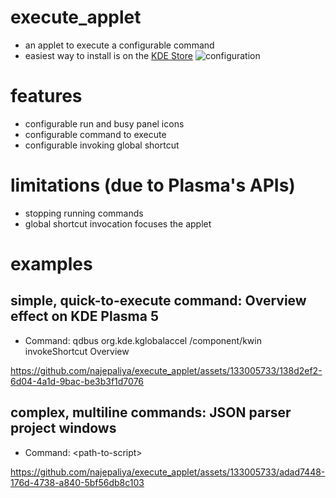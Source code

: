 # execute_applet
- an applet to execute a configurable command
- easiest way to install is on the [KDE Store](https://store.kde.org/p/2044766)
![configuration](https://github.com/najepaliya/execute_applet/assets/133005733/69602a16-46fe-4c75-8a1d-c83998c17c70)

# features
- configurable run and busy panel icons
- configurable command to execute
- configurable invoking global shortcut

# limitations (due to Plasma's APIs)
- stopping running commands
- global shortcut invocation focuses the applet

# examples

## simple, quick-to-execute command: Overview effect on KDE Plasma 5
- Command: qdbus org.kde.kglobalaccel /component/kwin invokeShortcut Overview

https://github.com/najepaliya/execute_applet/assets/133005733/138d2ef2-6d04-4a1d-9bac-be3b3f1d7076

## complex, multiline commands: JSON parser project windows
- Command: \<path-to-script\>

https://github.com/najepaliya/execute_applet/assets/133005733/adad7448-176d-4738-a840-5bf56db8c103

